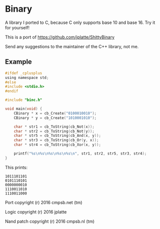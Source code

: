 # Binary
A library I ported to C, because C only supports base 10 and base 16. Try it for yourself!

This is a port of https://github.com/jplatte/ShittyBinary

Send any suggestions to the maintainer of the C++ library, not me.

## Example
```C
#ifdef _cplusplus
using namespace std;
#else
#include <stdio.h>
#endif

#include "binc.h"

void main(void) {
    CBinary * x = cb_Create("0100010010");
    CBinary * y = cb_Create("1010001010");

    char * str1 = cb_ToString(cb_Not(x));
    char * str2 = cb_ToString(cb_Not(y));
    char * str5 = cb_ToString(cb_And(x, y));
    char * str3 = cb_ToString(cb_Or(y, x));
    char * str4 = cb_ToString(cb_Xor(x, y));

    printf("%s\n%s\n%s\n%s\n%s\n", str1, str2, str5, str3, str4);
}
```

This prints:

```
1011101101
0101110101
0000000010
1110011010
1110011000
```

Port copyright (r) 2016 cmpsb.net (tm)

Logic copyright (r) 2016 jplatte

Nand patch copyright (r) 2016 cmpsb.nl (tm)